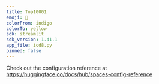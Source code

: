 ```yaml
---
title: Top10001
emoji: 👀
colorFrom: indigo
colorTo: yellow
sdk: streamlit
sdk_version: 1.41.1
app_file: icd8.py
pinned: false
---
```


Check out the configuration reference at https://huggingface.co/docs/hub/spaces-config-reference
